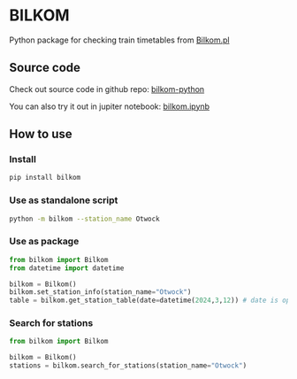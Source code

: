 # BILKOM

Python package for checking train timetables from [Bilkom.pl](https://bilkom.pl)

## Source code

Check out source code in github repo: [bilkom-python](https://github.com/wnuczek/bilkom-python)

You can also try it out in jupiter notebook: [bilkom.ipynb](https://github.com/wnuczek/bilkom-python/blob/main/bilkom.ipynb)

## How to use

### Install

```bash
pip install bilkom
```

### Use as standalone script

```bash
python -m bilkom --station_name Otwock
```

### Use as package

```python
from bilkom import Bilkom
from datetime import datetime

bilkom = Bilkom()
bilkom.set_station_info(station_name="Otwock")
table = bilkom.get_station_table(date=datetime(2024,3,12)) # date is optional - defaults to datetime.now()
```

### Search for stations

```python
from bilkom import Bilkom

bilkom = Bilkom()
stations = bilkom.search_for_stations(station_name="Otwock")
```
